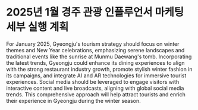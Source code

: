 # 2025년 1월 경주 관광 인플루언서 마케팅 세부 실행 계획

For January 2025, Gyeongju's tourism strategy should focus on winter themes and New Year celebrations, emphasizing serene landscapes and traditional events like the sunrise at Munmu Daewang's tomb. Incorporating the latest trends, Gyeongju could enhance its dining experiences to align with the strong restaurant industry growth, promote stylish winter fashion in its campaigns, and integrate AI and AR technologies for immersive tourist experiences. Social media should be leveraged to engage visitors with interactive content and live broadcasts, aligning with global social media trends. This comprehensive approach will help attract tourists and enrich their experience in Gyeongju during the winter season.